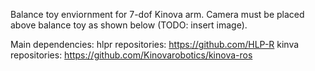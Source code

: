 Balance toy enviornment for 7-dof Kinova arm. Camera must be placed above balance toy as shown below (TODO: insert image).

Main dependencies:
hlpr repositories: https://github.com/HLP-R
kinva repositories: https://github.com/Kinovarobotics/kinova-ros 
